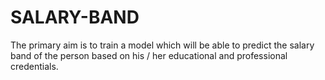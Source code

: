 # SALARY-BAND
The primary aim is to train a model which will be able to predict the salary band of the person based on his / her educational and professional credentials.
